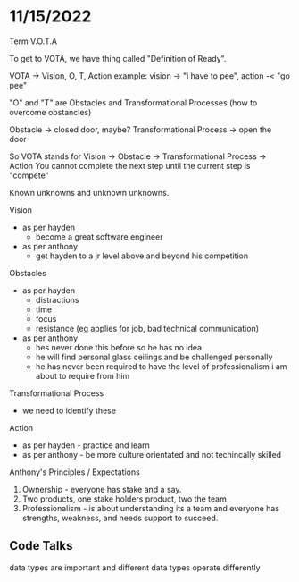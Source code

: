 # 11/15/2022

Term V.O.T.A

To get to VOTA, we have thing called "Definition of Ready".


VOTA -> Vision, O, T, Action
example:
  vision -> "i have to pee",
  action -< "go pee"


"O" and "T" are Obstacles and Transformational Processes (how to overcome obstancles)

Obstacle -> closed door, maybe?
Transformational Process -> open the door

So VOTA stands for Vision -> Obstacle -> Transformational Process -> Action
You cannot complete the next step until the current step is "compete"

Known unknowns and unknown unknowns.



Vision
  - as per hayden
    - become a great software engineer
  - as per anthony
    - get hayden to a jr level above and beyond his competition

Obstacles
  - as per hayden
      - distractions
      - time
      - focus
      - resistance (eg applies for job, bad technical communication)
  - as per anthony
    - hes never done this before so he has no idea
    - he will find personal glass ceilings and be challenged personally
    - he has never been required to have the level of professionalism i am about to require from him

Transformational Process
  - we need to identify these

Action
  -  as per hayden
    - practice and learn
  -  as per anthony
    - be more culture orientated and not techincally skilled


Anthony's Principles / Expectations
  1. Ownership - everyone has stake and a say.
  2. Two products, one stake holders product, two the team
  3. Professionalism - is about understanding its a team and everyone has strengths, weakness, and needs support to succeed.


## Code Talks

data types are important and different data types operate differently
